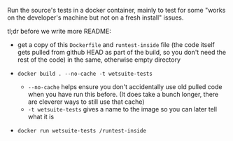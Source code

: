 
Run the source's tests in a docker container,
mainly to test for some "works on the developer's machine but not on a fresh install" issues. 


tl;dr before we write more README:

* get a copy of this `Dockerfile` and `runtest-inside` file  (the code itself gets pulled from github HEAD as part of the build, so you don't need the rest of the code) in the same, otherwise empty directory

*  `docker build . --no-cache -t wetsuite-tests`
    - `--no-cache` helps ensure you don't accidentally use old pulled code when you have run this before. (It does take a bunch longer, there are cleverer ways to still use that cache)
    - `-t wetsuite-tests` gives a name to the image so you can later tell what it is

*  `docker run wetsuite-tests /runtest-inside`

